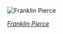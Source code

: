 
![Franklin Pierce](https://upload.wikimedia.org/wikipedia/commons/thumb/6/66/PIERCE%2C_Franklin-President_%28BEP_engraved_portrait%29.jpg/525px-PIERCE%2C_Franklin-President_%28BEP_engraved_portrait%29.jpg)

*[Franklin Pierce](https://wikipedia.org/wiki/File:PIERCE,_Franklin-President_(BEP_engraved_portrait).jpg)*
